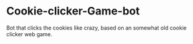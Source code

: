 # Cookie-clicker-Game-bot
Bot that clicks the cookies like crazy, based on an somewhat old cookie clicker web game.
